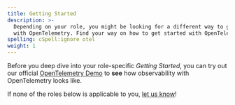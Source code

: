 ```yaml
---
title: Getting Started
description: >-
  Depending on your role, you might be looking for a different way to get started
  with OpenTelemetry. Find your way on how to get started with OpenTelemetry.
spelling: cSpell:ignore otel
weight: 1
---
```


Before you deep dive into your role-specific _Getting Started_, you can try out
our official [OpenTelemetry Demo][] to **see** how observability with
OpenTelemetry looks like.

If none of the roles below is applicable to you, [let us know][]!

[opentelemetry demo]: /community/demo
[let us know]:
  https://github.com/open-telemetry/opentelemetry.io/issues/new?title=Add%20a%20new%20persona:%20My%20Persona&body=Provide%20a%20description%20of%20your%20role%20and%20responsibilities%20and%20what%20your%20observability%20goals%20are
